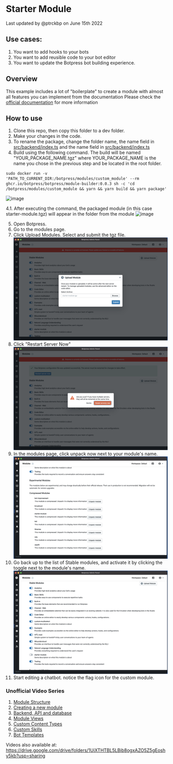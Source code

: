 # Starter Module

Last updated by @ptrckbp on June 15th 2022

## Use cases:
1. You want to add hooks to your bots
2. You want to add reusible code to your bot editor
3. You want to update the Botpress bot building experience.

## Overview

This example includes a lot of "boilerplate" to create a module with almost all features you can implement from the documentation
Please check the [official documentation](https://botpress.com/docs/building-chatbots/developers/custom-modules) for more information

## How to use

1. Clone this repo, then copy this folder to a dev folder.
2. Make your changes in the code.
3. To rename the package, change the folder name, the name field in [src/backend/index.ts](src/backend/index.ts) and the name field in [src/backend/index.ts](src/backend/index.ts)
4. Build using the following command. The build will be named "YOUR_PACKAGE_NAME.tgz" where YOUR_PACKAGE_NAME is the name you chose in the previous step and be located in the root folder.
```
sudo docker run -v 'PATH_TO_CURRENT_DIR:/botpress/modules/custom_module' --rm ghcr.io/botpress/botpress/module-builder:0.0.3 sh -c 'cd /botpress/modules/custom_module && yarn && yarn build && yarn package'
```
![image](https://user-images.githubusercontent.com/13484138/174085596-2b0b1c74-8f91-4bb9-999a-2380107bac90.png)

4.1. After executing the command, the packaged module (in this case starter-module.tgz) will appear in the folder from the module
![image](https://user-images.githubusercontent.com/13484138/174085152-4672e159-2b82-419a-b33f-ad72f7a7cf7a.png)


5. Open Botpress.
6. Go to the modules page.
7. Click Upload Modules. Select and submit the tgz file.![](1.png)
8. Click "Restart Server Now"![](2.png)
9. In the modules page, click unpack now next to your module's name.![](3.png)
9. Go back up to the list of Stable modules, and activate it by clicking the toggle next to the module's name.![](4.png)
10. Start editing a chatbot. notice the flag icon for the custom module.


### Unofficial Video Series
1) [Module Structure](https://share.descript.com/view/F7HWNQVbpEX)
2) [Creating a new module](https://share.descript.com/view/t5iYzfqHrJu)
3) [Backend, API and database](https://share.descript.com/view/C6uaCVLx5wI)
4) [Module Views](https://share.descript.com/view/5FdZBxlzrEe)
5) [Custom Content Types](https://share.descript.com/view/Bz382dj6EFG)
6) [Custom Skills](https://share.descript.com/view/dDOkVlvTaoT)
7) [Bot Templates](https://share.descript.com/view/b6OAuV8C86E)

Videos also available at: https://drive.google.com/drive/folders/1UiXTHTBL5LBib8ogxAZO5Z5gEoshy5kb?usp=sharing

